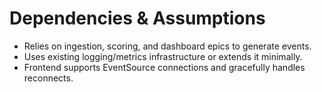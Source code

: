# Dependencies & Assumptions
- Relies on ingestion, scoring, and dashboard epics to generate events.
- Uses existing logging/metrics infrastructure or extends it minimally.
- Frontend supports EventSource connections and gracefully handles reconnects.

